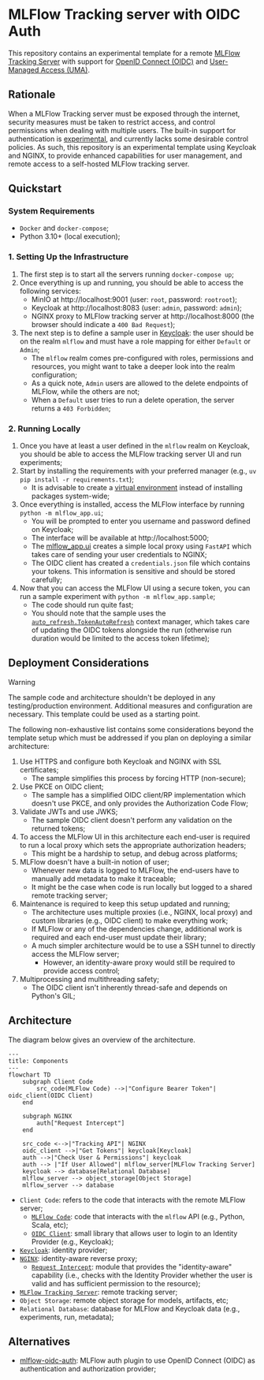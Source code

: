 # MLFlow Tracking server with OIDC Auth

This repository contains an experimental template for a remote [MLFlow Tracking Server](https://mlflow.org/docs/latest/ml/tracking/server/) with support for [OpenID Connect (OIDC)](https://openid.net/developers/how-connect-works/) and [User-Managed Access (UMA)](https://docs.kantarainitiative.org/uma/wg/rec-oauth-uma-grant-2.0.html). 

## Rationale

When a MLFlow Tracking server must be exposed through the internet, security measures must be taken to restrict access, and control permissions when dealing with multiple users. The built-in support for authentication is [experimental](https://mlflow.org/docs/latest/ml/auth/), and currently lacks some desirable control policies. As such, this repository is an experimental template using Keycloak and NGINX, to provide enhanced capabilities for user management, and remote access to a self-hosted MLFlow tracking server.

## Quickstart

### System Requirements

- `Docker` and `docker-compose`;
- Python 3.10+ (local execution);

### 1. Setting Up the Infrastructure

1. The first step is to start all the servers running `docker-compose up`;
2. Once everything is up and running, you should be able to access the following services:
    - MinIO at http://localhost:9001 (user: `root`, password: `rootroot`);
    - Keycloak at http://localhost:8083 (user: `admin`, password: `admin`);
    - NGINX proxy to MLFlow tracking server at http://localhost:8000 (the browser should indicate a `400 Bad Request`);  
3. The next step is to define a sample user in [Keycloak](https://www.keycloak.org/docs/latest/server_admin/index.html#assembly-managing-users_server_administration_guide): the user should be on the realm `mlflow` and must have a role mapping for either `Default` or `Admin`;
    - The `mlflow` realm comes pre-configured with roles, permissions and resources, you might want to take a deeper look into the realm configuration;
    - As a quick note, `Admin` users are allowed to the delete endpoints of MLFlow, while the others are not;
    - When a `Default` user tries to run a delete operation, the server returns a `403 Forbidden`;

### 2. Running Locally

1. Once you have at least a user defined in the `mlflow` realm on Keycloak, you should be able to access the MLFlow tracking server UI and run experiments;
2. Start by installing the requirements with your preferred manager (e.g., `uv pip install -r requirements.txt`);
    - It is advisable to create a [virtual environment](https://docs.python.org/3/library/venv.html) instead of installing packages system-wide;
3. Once everything is installed, access the MLFlow interface by running `python -m mlflow_app.ui`;
    - You will be prompted to enter you username and password defined on Keycloak;
    - The interface will be available at http://localhost:5000;
    - The [mlflow_app.ui](./mlflow_app/ui.py) creates a simple local proxy using `FastAPI` which takes care of sending your user credentials to NGINX;
    - The OIDC client has created a `credentials.json` file which contains your tokens. This information is sensitive and should be stored carefully;
4. Now that you can access the MLFlow UI using a secure token, you can run a sample experiment with `python -m mlflow_app.sample`;
    - The code should run quite fast;
    - You should note that the sample uses the [`auto_refresh.TokenAutoRefresh`](./mlflow_app/auto_refresh.py) context manager, which takes care of updating the OIDC tokens alongside the run (otherwise run duration would be limited to the access token lifetime);

## Deployment Considerations

> [!WARNING]  
> The sample code and architecture shouldn't be deployed in any testing/production environment. Additional measures and configuration are necessary. This template could be used as a starting point.

The following non-exhaustive list contains some considerations beyond the template setup which must be addressed if you plan on deploying a similar architecture:

1. Use HTTPS and configure both Keycloak and NGINX with SSL certificates;
    - The sample simplifies this process by forcing HTTP (non-secure);
2. Use PKCE on OIDC client;
    - The sample has a simplified OIDC client/RP implementation which doesn't use PKCE, and only provides the Authorization Code Flow;
3. Validate JWTs and use JWKS;
    - The sample OIDC client doesn't perform any validation on the returned tokens;
4. To access the MLFlow UI in this architecture each end-user is required to run a local proxy which sets the appropriate authorization headers;
    - This might be a hardship to setup, and debug across platforms;
5. MLFlow doesn't have a built-in notion of user;
    - Whenever new data is logged to MLFlow, the end-users have to manually add metadata to make it traceable;
    - It might be the case when code is run locally but logged to a shared remote tracking server;
6. Maintenance is required to keep this setup updated and running;
    - The architecture uses multiple proxies (i.e., NGINX, local proxy) and custom libraries (e.g., OIDC client) to make everything work;
    - If MLFlow or any of the dependencies change, additional work is required and each end-user must update their library;
    - A much simpler architecture would be to use a SSH tunnel to directly access the MLFlow server;
        - However, an identity-aware proxy would still be required to provide access control;
7. Multiprocessing and multithreading safety;
    - The OIDC client isn't inherently thread-safe and depends on Python's GIL;

## Architecture

The diagram below gives an overview of the architecture. 

```mermaid
---
title: Components
---
flowchart TD
    subgraph Client Code
        src_code(MLFlow Code) -->|"Configure Bearer Token"| oidc_client(OIDC Client)
    end

    subgraph NGINX
        auth["Request Intercept"]
    end

    src_code <-->|"Tracking API"| NGINX
    oidc_client -->|"Get Tokens"| keycloak[Keycloak]
    auth -->|"Check User & Permissions"| keycloak
    auth --> |"If User Allowed"| mlflow_server[MLFlow Tracking Server]
    keycloak --> database[Relational Database]
    mlflow_server --> object_storage[Object Storage]
    mlflow_server --> database
```

- `Client Code`: refers to the code that interacts with the remote MLFlow server;
    - [`MLFlow Code`](./mlflow_app): code that interacts with the `mlflow` API (e.g., Python, Scala, etc);
    - [`OIDC Client`](./oidc_client): small library that allows user to login to an Identity Provider (e.g., Keycloak);
- [`Keycloak`](./keycloak): identity provider;
- [`NGINX`](./nginx): identity-aware reverse proxy;
    - [`Request Intercept`](./nginx/scripts/intercept.js): module that provides the "identity-aware" capability (i.e., checks with the Identity Provider whether the user is valid and has sufficient permission to the resource);
- [`MLFlow Tracking Server`](./mlflow-server): remote tracking server;
- `Object Storage`: remote object storage for models, artifacts, etc;
- `Relational Database`: database for MLFlow and Keycloak data (e.g., experiments, run, metadata);

## Alternatives

- [mlflow-oidc-auth](https://github.com/mlflow-oidc/mlflow-oidc-auth): MLFlow auth plugin to use OpenID Connect (OIDC) as authentication and authorization provider;

